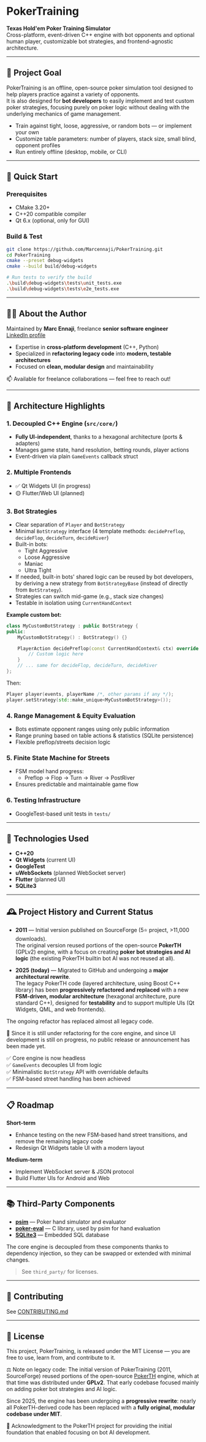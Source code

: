 # PokerTraining

**Texas Hold'em Poker Training Simulator**  
Cross-platform, event-driven C++ engine with bot opponents and optional human player, customizable bot strategies, and frontend-agnostic architecture.

---

## 🎯 Project Goal

PokerTraining is an offline, open-source poker simulation tool designed to help players practice against a variety of opponents.  
It is also designed for **bot developers** to easily implement and test custom poker strategies, focusing purely on poker logic without dealing with the underlying mechanics of game management.

- Train against tight, loose, aggressive, or random bots — or implement your own  
- Customize table parameters: number of players, stack size, small blind, opponent profiles  
- Run entirely offline (desktop, mobile, or CLI)

---
## 🚀 Quick Start

### Prerequisites
- CMake 3.20+
- C++20 compatible compiler
- Qt 6.x (optional, only for GUI)

### Build & Test
```bash
git clone https://github.com/Marcennaji/PokerTraining.git
cd PokerTraining
cmake --preset debug-widgets
cmake --build build/debug-widgets

# Run tests to verify the build
.\build\debug-widgets\tests\unit_tests.exe
.\build\debug-widgets\tests\e2e_tests.exe
```

---

## 👨‍💻 About the Author

Maintained by **Marc Ennaji**, freelance **senior software engineer**  
[LinkedIn profile](https://www.linkedin.com/in/marcennaji/)

- Expertise in **cross-platform development** (C++, Python)  
- Specialized in **refactoring legacy code** into **modern, testable architectures**  
- Focused on **clean, modular design** and maintainability  

📫 Available for freelance collaborations — feel free to reach out!

---

## 🧱 Architecture Highlights

### 1. **Decoupled C++ Engine** (`src/core/`)
- **Fully UI-independent**, thanks to a hexagonal architecture (ports & adapters)
- Manages game state, hand resolution, betting rounds, player actions
- Event-driven via plain `GameEvents` callback struct

### 2. **Multiple Frontends**
- ✅ Qt Widgets UI (in progress)
- 🟡 Flutter/Web UI (planned)

### 3. **Bot Strategies**
- Clear separation of `Player` and `BotStrategy`
- Minimal `BotStrategy` interface (4 template methods: `decidePreflop`, `decideFlop`, `decideTurn`, `decideRiver`)
- Built-in bots:
  - Tight Aggressive
  - Loose Aggressive
  - Maniac
  - Ultra Tight
- If needed, built-in bots' shared logic can be reused by bot developers, by deriving a new strategy from `BotStrategyBase` (instead of directly from `BotStrategy`).  
- Strategies can switch mid-game (e.g., stack size changes)
- Testable in isolation using `CurrentHandContext`

**Example custom bot:**

```cpp
class MyCustomBotStrategy : public BotStrategy {
public:
    MyCustomBotStrategy() : BotStrategy() {}

    PlayerAction decidePreflop(const CurrentHandContext& ctx) override {
        // Custom logic here
    }
    // ... same for decideFlop, decideTurn, decideRiver
};
```

Then:

```cpp
Player player(events, playerName /*, other params if any */); 
player.setStrategy(std::make_unique<MyCustomBotStrategy>());

```

### 4. **Range Management & Equity Evaluation**
- Bots estimate opponent ranges using only public information
- Range pruning based on table actions & statistics (SQLite persistence)
- Flexible preflop/streets decision logic

### 5. **Finite State Machine for Streets**
- FSM model hand progress:
  - Preflop → Flop → Turn → River → PostRiver
- Ensures predictable and maintainable game flow

### 6. **Testing Infrastructure**
- GoogleTest-based unit tests in `tests/`

---

## 🔧 Technologies Used
- **C++20**
- **Qt Widgets** (current UI)
- **GoogleTest**
- **uWebSockets** (planned WebSocket server)
- **Flutter** (planned UI)
- **SQLite3**

---
## 🕰 Project History and Current Status

- **2011** — Initial version published on SourceForge (5⭐ project, >11,000 downloads).  
  The original version reused portions of the open-source **PokerTH** (GPLv2) engine, with a focus on creating **poker bot strategies and AI logic** (the existing PokerTH builtin bot AI was not reused at all).  

- **2025 (today)** — Migrated to GitHub and undergoing a **major architectural rewrite**.  
  The legacy PokerTH code (layered architecture, using Boost C++ library) has been **progressively refactored and replaced** with a new **FSM-driven, modular architecture** (hexagonal architecture, pure standard C++), designed for **testability** and to support multiple UIs (Qt Widgets, QML, and web frontends).  

The ongoing refactor has replaced almost all legacy code. 

🚧 Since it is still under refactoring for the core engine, and since UI development is still on progress, no public release or announcement has been made yet.  

✅ Core engine is now headless  
✅ `GameEvents` decouples UI from logic  
✅ Minimalistic `BotStrategy` API with overridable defaults  
✅ FSM-based street handling has been achieved  


---

## 📋 Roadmap 

**Short-term**
- Enhance testing on the new FSM-based hand street transitions, and remove the remaining legacy code
- Redesign Qt Widgets table UI with a modern layout

**Medium-term**
- Implement WebSocket server & JSON protocol
- Build Flutter UIs for Android and Web

---

## 📚 Third-Party Components

- **[psim](https://github.com/christophschmalhofer/poker/tree/master/XPokerEval/XPokerEval.PokerSim)** — Poker hand simulator and evaluator  
- **[poker-eval](https://github.com/atinm/poker-eval)** — C library, used by psim for hand evaluation  
- **[SQLite3](https://www.sqlite.org/index.html)** — Embedded SQL database  

The core engine is decoupled from these components thanks to dependency injection, so they can be swapped or extended with minimal changes.

> See `third_party/` for licenses.

---

## 🤝 Contributing
See [CONTRIBUTING.md](CONTRIBUTING.md)

---

## 📝 License

This project, PokerTraining, is released under the MIT License — you are free to use, learn from, and contribute to it.

⚖️ Note on legacy code:
The initial version of PokerTraining (2011, SourceForge) reused portions of the open-source [PokerTH](https://github.com/pokerth/pokerth) engine, which at that time was distributed under **GPLv2**. That early codebase focused mainly on adding poker bot strategies and AI logic.  

Since 2025, the engine has been undergoing a **progressive rewrite**: nearly all PokerTH-derived code has been replaced with a **fully original, modular codebase under MIT**.  

🙏 Acknowledgment to the PokerTH project for providing the initial foundation that enabled focusing on bot AI development.
